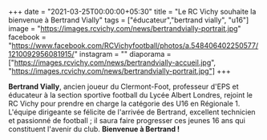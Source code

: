 +++
date = "2021-03-25T00:00:00+05:30"
title = "Le RC Vichy souhaite la bienvenue à Bertrand Vially"
tags = ["éducateur","bertrand vially", "u16"]
image = "https://images.rcvichy.com/news/bertrandvially-portrait.jpg"
facebook = "https://www.facebook.com/RCVichyfootball/photos/a.548406402250577/1210092956081915/"
instagram = ""
diaporama = ["https://images.rcvichy.com/news/bertrandvially-accueil.jpg", "https://images.rcvichy.com/news/bertrandvially-portrait.jpg"]
+++

**Bertrand Vially**, ancien joueur du Clermont-Foot, professeur d'EPS et éducateur à la section sportive football du Lycée Albert Londres, rejoint le RC Vichy pour prendre en charge la catégorie des U16 en Régionale 1.  
L'équipe dirigeante se félicite de l'arrivée de Bertrand, excellent technicien et passionné de football ; il saura faire progresser ces jeunes 16 ans qui constituent l'avenir du club. **Bienvenue à Bertrand !**
